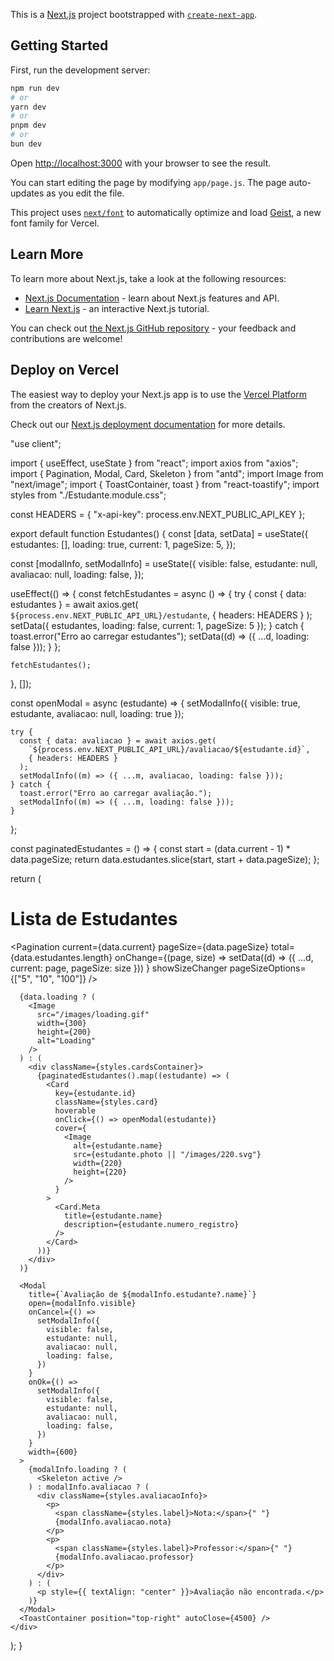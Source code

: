 This is a [Next.js](https://nextjs.org) project bootstrapped with [`create-next-app`](https://nextjs.org/docs/app/api-reference/cli/create-next-app).

## Getting Started

First, run the development server:

```bash
npm run dev
# or
yarn dev
# or
pnpm dev
# or
bun dev
```

Open [http://localhost:3000](http://localhost:3000) with your browser to see the result.

You can start editing the page by modifying `app/page.js`. The page auto-updates as you edit the file.

This project uses [`next/font`](https://nextjs.org/docs/app/building-your-application/optimizing/fonts) to automatically optimize and load [Geist](https://vercel.com/font), a new font family for Vercel.

## Learn More

To learn more about Next.js, take a look at the following resources:

- [Next.js Documentation](https://nextjs.org/docs) - learn about Next.js features and API.
- [Learn Next.js](https://nextjs.org/learn) - an interactive Next.js tutorial.

You can check out [the Next.js GitHub repository](https://github.com/vercel/next.js) - your feedback and contributions are welcome!

## Deploy on Vercel

The easiest way to deploy your Next.js app is to use the [Vercel Platform](https://vercel.com/new?utm_medium=default-template&filter=next.js&utm_source=create-next-app&utm_campaign=create-next-app-readme) from the creators of Next.js.

Check out our [Next.js deployment documentation](https://nextjs.org/docs/app/building-your-application/deploying) for more details.


"use client";

import { useEffect, useState } from "react";
import axios from "axios";
import { Pagination, Modal, Card, Skeleton } from "antd";
import Image from "next/image";
import { ToastContainer, toast } from "react-toastify";
import styles from "./Estudante.module.css";

const HEADERS = { "x-api-key": process.env.NEXT_PUBLIC_API_KEY };

export default function Estudantes() {
  const [data, setData] = useState({
    estudantes: [],
    loading: true,
    current: 1,
    pageSize: 5,
  });

  const [modalInfo, setModalInfo] = useState({
    visible: false,
    estudante: null,
    avaliacao: null,
    loading: false,
  });

  useEffect(() => {
    const fetchEstudantes = async () => {
      try {
        const { data: estudantes } = await axios.get(
          `${process.env.NEXT_PUBLIC_API_URL}/estudante`,
          { headers: HEADERS }
        );
        setData({ estudantes, loading: false, current: 1, pageSize: 5 });
      } catch {
        toast.error("Erro ao carregar estudantes");
        setData((d) => ({ ...d, loading: false }));
      }
    };

    fetchEstudantes();
  }, []);

  const openModal = async (estudante) => {
    setModalInfo({ visible: true, estudante, avaliacao: null, loading: true });

    try {
      const { data: avaliacao } = await axios.get(
        `${process.env.NEXT_PUBLIC_API_URL}/avaliacao/${estudante.id}`,
        { headers: HEADERS }
      );
      setModalInfo((m) => ({ ...m, avaliacao, loading: false }));
    } catch {
      toast.error("Erro ao carregar avaliação.");
      setModalInfo((m) => ({ ...m, loading: false }));
    }
  };

  const paginatedEstudantes = () => {
    const start = (data.current - 1) * data.pageSize;
    return data.estudantes.slice(start, start + data.pageSize);
  };

  return (
    <div>
      <h1>Lista de Estudantes</h1>
      <Pagination
        current={data.current}
        pageSize={data.pageSize}
        total={data.estudantes.length}
        onChange={(page, size) =>
          setData((d) => ({ ...d, current: page, pageSize: size }))
        }
        showSizeChanger
        pageSizeOptions={["5", "10", "100"]}
      />

      {data.loading ? (
        <Image
          src="/images/loading.gif"
          width={300}
          height={200}
          alt="Loading"
        />
      ) : (
        <div className={styles.cardsContainer}>
          {paginatedEstudantes().map((estudante) => (
            <Card
              key={estudante.id}
              className={styles.card}
              hoverable
              onClick={() => openModal(estudante)}
              cover={
                <Image
                  alt={estudante.name}
                  src={estudante.photo || "/images/220.svg"}
                  width={220}
                  height={220}
                />
              }
            >
              <Card.Meta
                title={estudante.name}
                description={estudante.numero_registro}
              />
            </Card>
          ))}
        </div>
      )}

      <Modal
        title={`Avaliação de ${modalInfo.estudante?.name}`}
        open={modalInfo.visible}
        onCancel={() =>
          setModalInfo({
            visible: false,
            estudante: null,
            avaliacao: null,
            loading: false,
          })
        }
        onOk={() =>
          setModalInfo({
            visible: false,
            estudante: null,
            avaliacao: null,
            loading: false,
          })
        }
        width={600}
      >
        {modalInfo.loading ? (
          <Skeleton active />
        ) : modalInfo.avaliacao ? (
          <div className={styles.avaliacaoInfo}>
            <p>
              <span className={styles.label}>Nota:</span>{" "}
              {modalInfo.avaliacao.nota}
            </p>
            <p>
              <span className={styles.label}>Professor:</span>{" "}
              {modalInfo.avaliacao.professor}
            </p>
          </div>
        ) : (
          <p style={{ textAlign: "center" }}>Avaliação não encontrada.</p>
        )}
      </Modal>
      <ToastContainer position="top-right" autoClose={4500} />
    </div>
  );
}